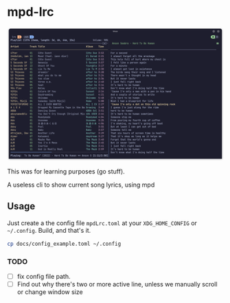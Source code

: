 # mpd-lrc

![screenshot](docs/Screenshot.png)

This was for learning purposes (go stuff).

A useless cli to show current song lyrics, using mpd

## Usage

Just create a the config file `mpdLrc.toml` at your `XDG_HOME_CONFIG` or `~/.config`.
Build, and that's it.

```sh
cp docs/config_example.toml ~/.config
```

### TODO

- [ ] fix config file path.
- [ ] Find out why there's two or more active line,
  unless we manually scroll or change window size
